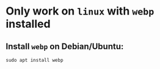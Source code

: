 # Only work on `linux` with `webp` installed

## Install `webp` on Debian/Ubuntu:

`sudo apt install webp`
